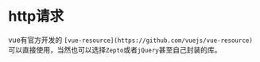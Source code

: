 # http请求


vue有官方开发的 `[vue-resource](https://github.com/vuejs/vue-resource)` 可以直接使用，当然也可以选择`Zepto`或者`jQuery`甚至自己封装的库。